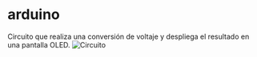# arduino
Circuito que realiza una conversión de voltaje y despliega el resultado en una pantalla OLED.
<img src="circuito.gif" alt="Circuito" title="Circuito">
